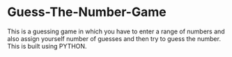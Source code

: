 # Guess-The-Number-Game
This is a guessing game in which you have to enter a range of numbers and also assign yourself number of guesses and then try to guess the number. This is built using PYTHON. 
